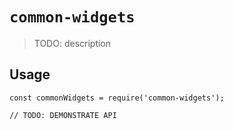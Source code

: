 # `common-widgets`

> TODO: description

## Usage

```
const commonWidgets = require('common-widgets');

// TODO: DEMONSTRATE API
```
